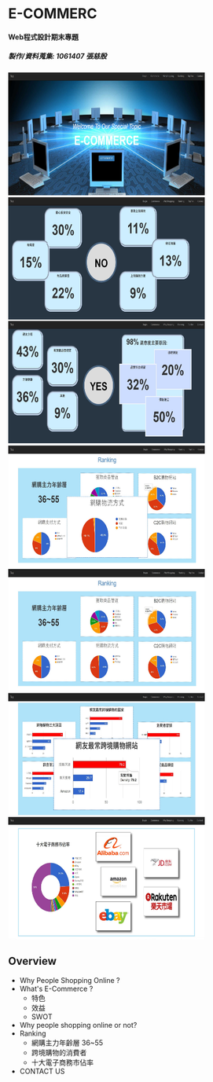 # E-COMMERC
#### Web程式設計期末專題
##### 製作/資料蒐集: 1061407 張慈殷 

<p align="left">
    <img src="https://github.com/ZhangChiYan/Web-Programming/blob/master/mduse.img/1600316865749.jpg" width="400" height="250"/>
    <br>
    <img src="https://github.com/ZhangChiYan/Web-Programming/blob/master/mduse.img/messageImage_1600316937356.jpg" width="400" height="250"/><img src="https://github.com/ZhangChiYan/Web-Programming/blob/master/mduse.img/messageImage_1600316928609.jpg" width="400" height="249"/>
    <img src="https://github.com/ZhangChiYan/Web-Programming/blob/master/mduse.img/messageImage_1600316968115.jpg" width="400" height="250"/><img src="https://github.com/ZhangChiYan/Web-Programming/blob/master/mduse.img/messageImage_1600316977353.jpg" width="400" height="249"/>
    <img src="https://github.com/ZhangChiYan/Web-Programming/blob/master/mduse.img/messageImage_1600316992822.jpg" width="400" height="250"/><img src="https://github.com/ZhangChiYan/Web-Programming/blob/master/mduse.img/messageImage_1600317002896.jpg" width="400" height="249"/>
</p>


## Overview
- Why People Shopping Online ?
- What's E-Commerce ?
  - 特色
  - 效益
  - SWOT
- Why people shopping online or not?
- Ranking
  - 網購主力年齡層 36~55
  - 跨境購物的消費者
  - 十大電子商務市佔率
- CONTACT US
